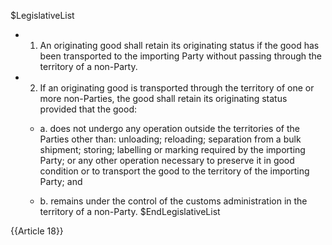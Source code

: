 $LegislativeList
* 1. An originating good shall retain its originating status if the good has been transported to the importing Party without passing through the territory of a non-Party.

* 2. If an originating good is transported through the territory of one or more non-Parties, the good shall retain its originating status provided that the good:

  * a. does not undergo any operation outside the territories of the Parties other than: unloading; reloading; separation from a bulk shipment; storing; labelling or marking required by the importing Party; or any other operation necessary to preserve it in good condition or to transport the good to the territory of the importing Party; and

  * b. remains under the control of the customs administration in the territory of a non-Party.
$EndLegislativeList

{{Article 18}}
